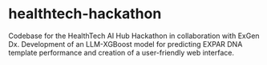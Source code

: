 # healthtech-hackathon
Codebase for the HealthTech AI Hub Hackathon in collaboration with ExGen Dx. Development of an LLM-XGBoost model for predicting EXPAR DNA template performance and creation of a user-friendly web interface.
